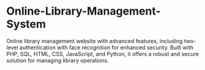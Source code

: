 # Online-Library-Management-System
Online library management website with advanced features, including two-level authentication with face recognition for enhanced security. Built with PHP, SQL, HTML, CSS, JavaScript, and Python, it offers a robust and secure solution for managing library operations.
